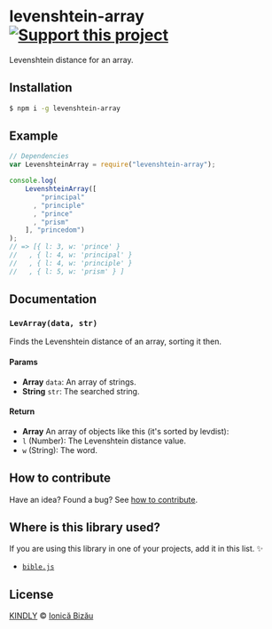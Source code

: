 # levenshtein-array [![Support this project][donate-now]][paypal-donations]

Levenshtein distance for an array.

## Installation

```sh
$ npm i -g levenshtein-array
```

## Example

```js
// Dependencies
var LevenshteinArray = require("levenshtein-array");

console.log(
    LevenshteinArray([
        "principal"
      , "principle"
      , "prince"
      , "prism"
    ], "princedom")
);
// => [{ l: 3, w: 'prince' }
//   , { l: 4, w: 'principal' }
//   , { l: 4, w: 'principle' }
//   , { l: 5, w: 'prism' } ]
```

## Documentation

### `LevArray(data, str)`
Finds the Levenshtein distance of an array, sorting it then.

#### Params
- **Array** `data`: An array of strings.
- **String** `str`: The searched string.

#### Return
- **Array** An array of objects like this (it's sorted by levdist):
 - `l` (Number): The Levenshtein distance value.
 - `w` (String): The word.

## How to contribute
Have an idea? Found a bug? See [how to contribute][contributing].

## Where is this library used?
If you are using this library in one of your projects, add it in this list. :sparkles:

 - [`bible.js`](https://github.com/BibleJS/bible.js)

## License

[KINDLY][license] © [Ionică Bizău][website]

[license]: http://ionicabizau.github.io/kindly-license/?author=Ionic%C4%83%20Biz%C4%83u%20%3Cbizauionica@gmail.com%3E&year=2014

[website]: http://ionicabizau.net
[paypal-donations]: https://www.paypal.com/cgi-bin/webscr?cmd=_s-xclick&hosted_button_id=RVXDDLKKLQRJW
[donate-now]: http://i.imgur.com/6cMbHOC.png

[contributing]: /CONTRIBUTING.md
[docs]: /DOCUMENTATION.md